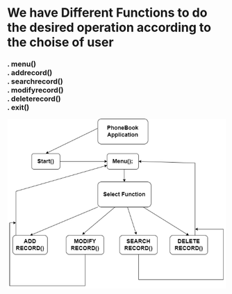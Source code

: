 <h1>We have Different Functions to do the desired operation according to the choise of user</h1>
<h3>
. menu() <br/>
. addrecord() <br/>
. searchrecord() <br/>
. modifyrecord() <br/>
. deleterecord() <br/>
. exit() <br/>
  </h1>



![Design](https://github.com/siddharth212/M1_Application_Phonebook/blob/main/2_Architecture/Design.png)
